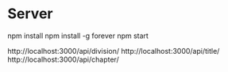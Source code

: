 # Server

npm install 
npm install -g forever
npm start

http://localhost:3000/api/division/
http://localhost:3000/api/title/
http://localhost:3000/api/chapter/
